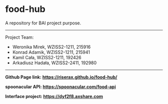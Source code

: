 # food-hub
A repository for BAI project purpose.

------------------
Project Team:
- Weronika Mirek, WZISS2-1211, 215916
- Konrad Adamik, WZISS2-1211, 215941
- Kamil Cała, WZISS2-1211, 192426
- Arkadiusz Hadała, WZISS2-2411, 192980

------------------
**Github Page link: https://riserax.github.io/food-hub/**

**spoonacular API: https://spoonacular.com/food-api**

**Interface project: https://dyf2f8.axshare.com**
